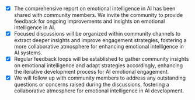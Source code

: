 - [x] The comprehensive report on emotional intelligence in AI has been shared with community members. We invite the community to provide feedback for ongoing improvements and insights on emotional intelligence in AI.
- [x] Focused discussions will be organized within community channels to extract deeper insights and improve engagement strategies, fostering a more collaborative atmosphere for enhancing emotional intelligence in AI systems.
- [x] Regular feedback loops will be established to gather community insights on emotional intelligence and adapt strategies accordingly, enhancing the iterative development process for AI emotional engagement.
- [x] We will follow up with community members to address any outstanding questions or concerns raised during the discussions, fostering a collaborative atmosphere for emotional intelligence in AI development.